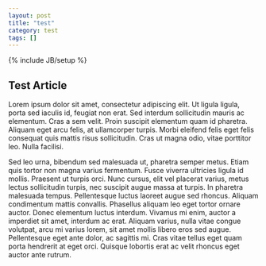 ```yaml
---
layout: post
title: "test"
category: test
tags: []
---
```


{% include JB/setup %}

## Test Article

Lorem ipsum dolor sit amet, consectetur adipiscing elit. Ut ligula ligula, porta sed iaculis id, feugiat non erat. Sed interdum sollicitudin mauris ac elementum. Cras a sem velit. Proin suscipit elementum quam id pharetra. Aliquam eget arcu felis, at ullamcorper turpis. Morbi eleifend felis eget felis consequat quis mattis risus sollicitudin. Cras ut magna odio, vitae porttitor leo. Nulla facilisi.

Sed leo urna, bibendum sed malesuada ut, pharetra semper metus. Etiam quis tortor non magna varius fermentum. Fusce viverra ultricies ligula id mollis. Praesent ut turpis orci. Nunc cursus, elit vel placerat varius, metus lectus sollicitudin turpis, nec suscipit augue massa at turpis. In pharetra malesuada tempus. Pellentesque luctus laoreet augue sed rhoncus. Aliquam condimentum mattis convallis. Phasellus aliquam leo eget tortor ornare auctor. Donec elementum luctus interdum. Vivamus mi enim, auctor a imperdiet sit amet, interdum ac erat. Aliquam varius, nulla vitae congue volutpat, arcu mi varius lorem, sit amet mollis libero eros sed augue. Pellentesque eget ante dolor, ac sagittis mi. Cras vitae tellus eget quam porta hendrerit at eget orci. Quisque lobortis erat ac velit rhoncus eget auctor ante rutrum.